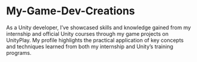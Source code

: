 # My-Game-Dev-Creations
As a Unity developer, I’ve showcased skills and knowledge gained from my internship and official Unity courses through my game projects on UnityPlay. My profile highlights the practical application of key concepts and techniques learned from both my internship and Unity’s training programs.
